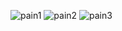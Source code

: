 
![pain1](https://github.com/user-attachments/assets/7535393a-a043-490d-9b95-a75c21177f5d)
![pain2](https://github.com/user-attachments/assets/c8110d3c-70ab-416e-b6d3-f809a11d899d)
![pain3](https://github.com/user-attachments/assets/f8c725ef-b3a0-4382-aaef-936ac1497cca)
